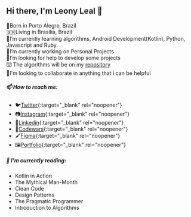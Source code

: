 ## Hi there, I'm Leony Leal 👋

👶️Born in Porto Alegre, Brazil <br>
🇧🇷️Living in Brasilia, Brazil <br>
🌱I’m currently learning algorithms, Android Development(Kotlin), Python, Javascript and Ruby. <br>
🔭I’m currently working on Personal Projects <br>
🤔I’m looking for help to develop some projects <br>
⌨️ The algorithms will be on my [repository](https://github.com/LeonyLeal/algorithms)<br>
👯I'm looking to collaborate in anything that i can be helpful

##### 📫 How to reach me:
   - 🐦️[Twitter](https://twitter.com/Leony_1999){:target="_blank" rel="noopener"}
   - 📷️[Instagram](https://www.instagram.com/leony.1999/){:target="_blank" rel="noopener"}
   - 💼️[Linkedin](https://www.linkedin.com/in/leony-leal99/){:target="_blank" rel="noopener"}
   - 🥋️[Codewars](https://www.codewars.com/users/LeonyLeal){:target="_blank" rel="noopener"}
   - 🖌️[Figma](https://www.figma.com/@leony){:target="_blank" rel="noopener"}
   - 🖼[Portfolio](https://leony.vercel.app){:target="_blank" rel="noopener"}<br>

##### 📕️ I'm currently reading:
  - Kotlin in Action
  - The Mythical Man-Month
  - Clean Code
  - Design Patterns
  - The Pragmatic Programmer 
  - Introduction to Algorithms <br>
